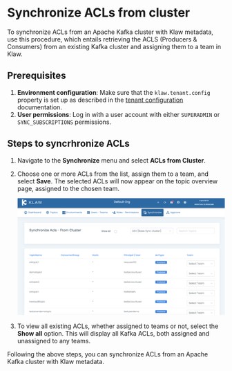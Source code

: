 # Synchronize ACLs from cluster

To synchronize ACLs from an Apache Kafka cluster with Klaw metadata, use
this procedure, which entails retrieving the ACLS (Producers &
Consumers) from an existing Kafka cluster and assigning them to a team
in Klaw.

## Prerequisites

1. **Environment configuration**: Make sure that the `klaw.tenant.config` property is set up as described in the [tenant configuration](tenant-config) documentation.
2. **User permissions**: Log in with a user account with either `SUPERADMIN` or `SYNC_SUBSCRIPTIONS` permissions.

## Steps to syncrhronize ACLs

1.  Navigate to the **Synchronize** menu and select **ACLs from Cluster**.
2.   Choose one or more ACLs from the list, assign them to a team, and select **Save**. The selected ACLs
    will now appear on the topic overview page, assigned to the chosen team.

     ![image](../../../static/images/sync/SyncAclsFromCluster.png)

5.  To view all existing ACLs, whether assigned to teams or not, select the **Show all** option. This will display all Kafka     ACLs, both assigned and unassigned to any teams.

Following the above steps, you can synchronize ACLs from an Apache Kafka cluster with Klaw metadata.
